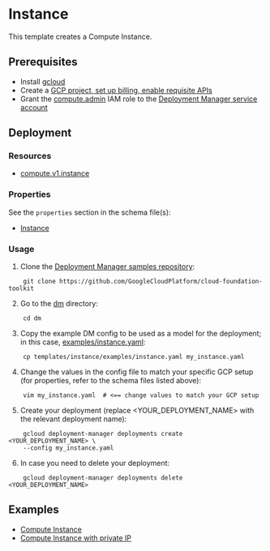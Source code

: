 # Instance

This template creates a Compute Instance.

## Prerequisites

- Install [gcloud](https://cloud.google.com/sdk)
- Create a [GCP project, set up billing, enable requisite APIs](../project/README.md)
- Grant the [compute.admin](https://cloud.google.com/compute/docs/access/iam) IAM role to the [Deployment Manager service account](https://cloud.google.com/deployment-manager/docs/access-control#access_control_for_deployment_manager)

## Deployment

### Resources

- [compute.v1.instance](https://cloud.google.com/compute/docs/reference/rest/v1/instances)

### Properties

See the `properties` section in the schema file(s):

- [Instance](instance.py.schema)

### Usage

1. Clone the [Deployment Manager samples repository](https://github.com/GoogleCloudPlatform/cloud-foundation-toolkit):

```shell
    git clone https://github.com/GoogleCloudPlatform/cloud-foundation-toolkit
```

2. Go to the [dm](../../) directory:

```shell
    cd dm
```

3. Copy the example DM config to be used as a model for the deployment; in this case, [examples/instance.yaml](examples/instance.yaml):

```shell
    cp templates/instance/examples/instance.yaml my_instance.yaml
```

4. Change the values in the config file to match your specific GCP setup (for properties, refer to the schema files listed above):

```shell
    vim my_instance.yaml  # <== change values to match your GCP setup
```

5. Create your deployment (replace <YOUR_DEPLOYMENT_NAME> with the relevant deployment name):

```shell
    gcloud deployment-manager deployments create <YOUR_DEPLOYMENT_NAME> \
    --config my_instance.yaml
```

6. In case you need to delete your deployment:

```shell
    gcloud deployment-manager deployments delete <YOUR_DEPLOYMENT_NAME>
```

## Examples

- [Compute Instance](examples/instance.yaml)
- [Compute Instance with private IP](examples/instance_private.yaml)
